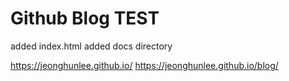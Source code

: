 # Github Blog TEST  

added index.html 
added docs directory 

  https://jeonghunlee.github.io/
  https://jeonghunlee.github.io/blog/
